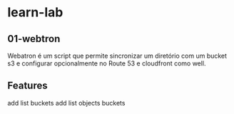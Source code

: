 # learn-lab

## 01-webtron

Webatron é um script que permite sincronizar um diretório  com um bucket s3 e configurar opcionalmente no Route 53 e cloudfront como well.

## Features

add list buckets
add list objects buckets

